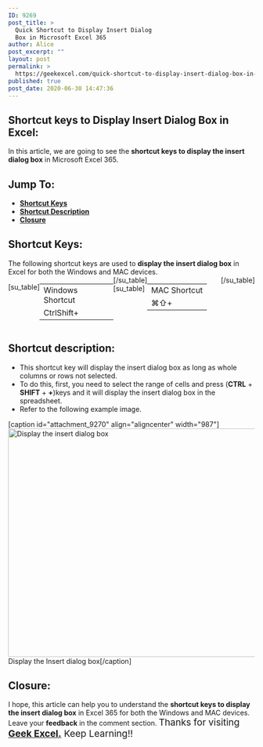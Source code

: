 ```yaml
---
ID: 9269
post_title: >
  Quick Shortcut to Display Insert Dialog
  Box in Microsoft Excel 365
author: Alice
post_excerpt: ""
layout: post
permalink: >
  https://geekexcel.com/quick-shortcut-to-display-insert-dialog-box-in-microsoft-excel-365/
published: true
post_date: 2020-06-30 14:47:36
---
```

<h2>Shortcut keys to Display Insert Dialog Box in Excel:</h2>
In this article, we are going to see the <strong>shortcut keys to display the insert dialog box</strong> in Microsoft Excel 365.
<h2>Jump To:</h2>
<ul>
 	<li><strong><a href="#1">Shortcut Keys</a></strong></li>
 	<li><strong><a href="#2">Shortcut Description</a></strong></li>
 	<li><strong><a href="#3">Closure</a></strong></li>
</ul>
<h2 id="1">Shortcut Keys:</h2>
The following shortcut keys are used to <strong>display the insert dialog box</strong> in Excel for both the Windows and MAC devices.
<div style="display: flex;">

[su_table]
<table>
<tbody>
<tr>
<td>Windows Shortcut</td>
</tr>
<tr>
<td style="display: flex;"><span class="key-flex"><span class="win-key" style="width: 120px;"><span class="custom-span-key">Ctrl</span></span></span><span class="key-flex"><span class="win-key" style="width: 120px;"><span class="custom-span-key">Shift</span></span></span><span class="key-flex"><span class="win-key"><span class="custom-span-key">+</span></span></span></td>
</tr>
</tbody>
</table>
[/su_table]
[su_table]
<table style="float: right;">
<tbody>
<tr>
<td>MAC Shortcut</td>
</tr>
<tr>
<td style="display: flex;"><span class="key-flex"><span class="mac-key"><span class="custom-span-key">⌘</span></span></span><span class="key-flex"><span class="mac-key"><span class="custom-span-key">⇧</span></span></span><span class="key-flex"><span class="mac-key"><span class="custom-span-key">+</span></span></span></td>
</tr>
</tbody>
</table>
[/su_table]

</div>
<h2 id="2">Shortcut description:</h2>
<ul>
 	<li>This shortcut key will display the insert dialog box as long as whole columns or rows not selected.</li>
 	<li>To do this, first, you need to select the range of cells and press (<strong>CTRL</strong> + <strong>SHIFT</strong> + <strong>+</strong>)keys and it will display the insert dialog box in the spreadsheet.</li>
 	<li>Refer to the following example image.</li>
</ul>
[caption id="attachment_9270" align="aligncenter" width="987"]<img class="size-full wp-image-9270" src="https://geekexcel.com/wp-content/uploads/2020/06/ezgif.com-optimize-84.gif" alt="Display the insert dialog box" width="987" height="466" /> Display the Insert dialog box[/caption]
<h2 id="3">Closure:</h2>
I hope, this article can help you to understand the <strong>shortcut keys to display the insert dialog box</strong> in Excel 365 for both the Windows and MAC devices. Leave your <strong>feedback</strong> in the comment section. <span style="font-size: 19px;">Thanks for visiting <strong><a href="https://geekexcel.com/">Geek Excel.</a></strong> Keep Learning!!</span>